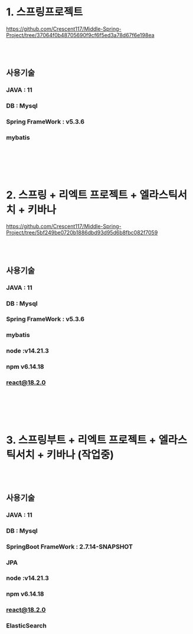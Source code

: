 # 1. 스프링프로젝트

https://github.com/Crescent117/Middle-Spring-Project/tree/37064f0b48705690f9cf6f5ed3a78d67f6e198ea

<br/>
<br/>

## 사용기술 
### JAVA : 11
### DB : Mysql
### Spring FrameWork : v5.3.6
### mybatis

<br/>
<br/>
<br/>
<br/>

# 2. 스프링 + 리엑트 프로젝트 + 엘라스틱서치 + 키바나

https://github.com/Crescent117/Middle-Spring-Project/tree/5bf249be0720b1886dbd93d95d6b8fbc082f7059

<br/>
<br/>

## 사용기술 
### JAVA : 11
### DB : Mysql
### Spring FrameWork : v5.3.6
### mybatis
### node :v14.21.3
### npm v6.14.18
### react@18.2.0

<br/>
<br/>
<br/>
<br/>

# 3. 스프링부트 + 리엑트 프로젝트 + 엘라스틱서치 + 키바나 (작업중)

<br/>
<br/>

## 사용기술 
### JAVA : 11
### DB : Mysql
### SpringBoot FrameWork : 2.7.14-SNAPSHOT
### JPA
### node :v14.21.3
### npm v6.14.18
### react@18.2.0
### ElasticSearch
